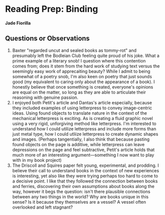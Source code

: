 # Reading Prep: Binding

#### Jade Fiorilla

## Questions or Observations

1. Baxter "regarded uncut and sealed books as tommy-rot" and presumably left the Bodleian Club feeling quite proud of his joke. What a prime example of a literary snob! I question where this contention comes from; does it stem from the hard work of studying text versus the seemingly easy work of apprecaiting beauty? While I admit to being somewhat of a poetry snob, I'm also keen on poetry that just sounds good (my equivalent to caring only about the appearance of a book). I honestly believe that once something is created, everyone's opinions are equal on the matter, so long as they are able to articulate their reasoning with genuine passion.
2. I enjoyed both Petit's article and Dantas's article especially, because they included examples of using letterpress to convey image-centric ideas. Using found objects to translate nature in the context of the mechanical letterpress is exciting. As is creating a fluid graphic novel using a very rigid, unforgiving method like letterpress. I'm interested to understand how I could utilize letterpress and include more forms than just metal type, how I could utliize letterpress to create dynamic shapes and images. (Perhaps tangentially, I also think that because pasting found objects on the page is additive, while letterpress can leave depressions on the page and feel subtractive, Petit's article holds that much more of an interesting argument—something I now want to play with in my book project)
3. The Driscoll and Squires paper felt young, experimental, and prodding. I believe their call to understand books in the context of new experiences is interesting, yet also like they were trying perhaps too hard to come to a decisive point. I like that they followed the connection between books and ferries, discovering their own assumptions about books along the way, however it begs the question: isn't there plausible connections between any two things in the world? Why are books unique in this sense? Is it because they themselves are a vessel? A vessel often overlooked and left stagnant? 